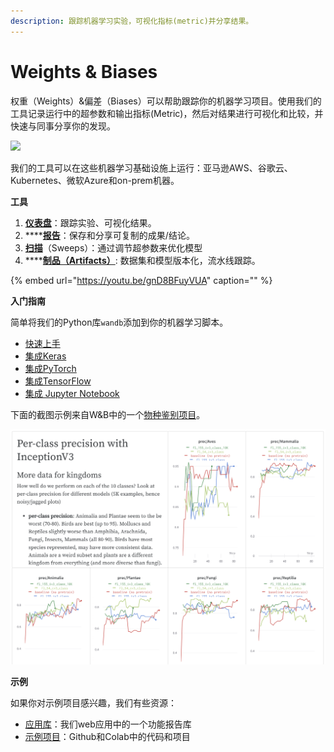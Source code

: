 ```yaml
---
description: 跟踪机器学习实验，可视化指标(metric)并分享结果。
---
```


# Weights & Biases

权重（Weights）&偏差（Biases）可以帮助跟踪你的机器学习项目。使用我们的工具记录运行中的超参数和输出指标\(Metric\)，然后对结果进行可视化和比较，并快速与同事分享你的发现。

![](.gitbook/assets/image.jpeg)

我们的工具可以在这些机器学习基础设施上运行：亚马逊AWS、谷歌云、Kubernetes、微软Azure和on-prem机器。

**工具**

1. [**仪表盘**](https://docs.wandb.com/app)：跟踪实验、可视化结果。
2. \*\*\*\*[**报告**](https://docs.wandb.com/reports)：保存和分享可复制的成果/结论。
3. [**扫描**](https://docs.wandb.com/sweeps)（Sweeps）：通过调节超参数来优化模型
4. \*\*\*\*[**制品（Artifacts）**](https://docs.wandb.com/artifacts): 数据集和模型版本化，流水线跟踪。

{% embed url="https://youtu.be/gnD8BFuyVUA" caption="" %}

**入门指南**

简单将我们的Python库`wandb`添加到你的机器学习脚本。

*  [快速上手](https://app.gitbook.com/@weights-and-biases/s/docs/~/drafts/-MKaPhwzNIegNuInaekR/quickstart)
* [集成Keras](https://app.gitbook.com/@weights-and-biases/s/docs/~/drafts/-MKaPhwzNIegNuInaekR/library/integrations/keras)
* [集成PyTorch ](%20https://app.gitbook.com/@weights-and-biases/s/docs/~/drafts/-MKaPhwzNIegNuInaekR/library/integrations/pytorch)   
*  [集成TensorFlow](https://app.gitbook.com/@weights-and-biases/s/docs/~/drafts/-MKaPhwzNIegNuInaekR/library/integrations/tensorflow)
* [集成 Jupyter Notebook ](%20https://app.gitbook.com/@weights-and-biases/s/docs/~/drafts/-MKaPhwzNIegNuInaekR/library/integrations/jupyter)

 下面的截图示例来自W&B中的一个[物种鉴别项目](https://wandb.ai/stacey/curr_learn/reports?view=stacey/Species%20Identification)。

![](.gitbook/assets/screen-shot-2020-08-07-at-1.16.16-pm.png)

**示例**

如果你对示例项目感兴趣，我们有些资源：

*  [应用库](https://wandb.ai/gallery)：我们web应用中的一个功能报告库
*  [示例项目](https://docs.wandb.com/examples)：Github和Colab中的代码和项目

